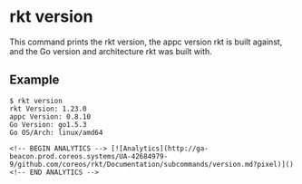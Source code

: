 # rkt version

This command prints the rkt version, the appc version rkt is built against, and the Go version and architecture rkt was built with.

## Example

```
$ rkt version
rkt Version: 1.23.0
appc Version: 0.8.10
Go Version: go1.5.3
Go OS/Arch: linux/amd64

<!-- BEGIN ANALYTICS --> [![Analytics](http://ga-beacon.prod.coreos.systems/UA-42684979-9/github.com/coreos/rkt/Documentation/subcommands/version.md?pixel)]() <!-- END ANALYTICS -->
